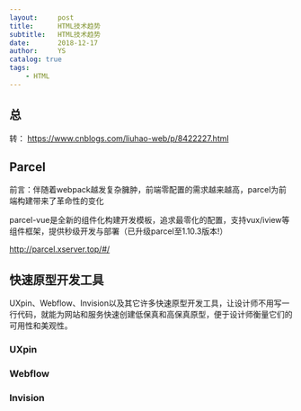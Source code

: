 ```yaml
---
layout:     post
title:      HTML技术趋势
subtitle:   HTML技术趋势
date:       2018-12-17
author:     YS
catalog: true
tags:
    - HTML
---
```

## 总
转：
https://www.cnblogs.com/liuhao-web/p/8422227.html

## Parcel

前言：伴随着webpack越发复杂臃肿，前端零配置的需求越来越高，parcel为前端构建带来了革命性的变化

parcel-vue是全新的组件化构建开发模板，追求最零化的配置，支持vux/iview等组件框架，提供秒级开发与部署（已升级parcel至1.10.3版本!）

http://parcel.xserver.top/#/

## 快速原型开发工具

UXpin、Webflow、Invision以及其它许多快速原型开发工具，让设计师不用写一行代码，就能为网站和服务快速创建低保真和高保真原型，便于设计师衡量它们的可用性和美观性。

### UXpin

### Webflow

### Invision



